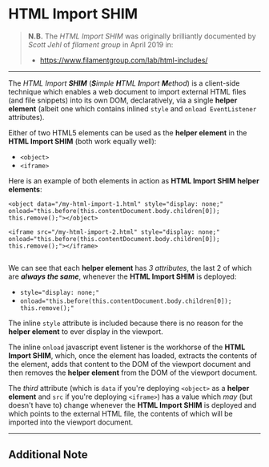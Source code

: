 # HTML Import SHIM

> **N.B.** The *HTML Import SHIM* was originally brilliantly documented by *Scott Jehl* of *filament group* in April 2019 in:
> - https://www.filamentgroup.com/lab/html-includes/

_______

The *HTML Import **SHIM*** (***S**imple **H**TML **I**mport **M**ethod*) is a client-side technique which enables a web document to import external HTML files (and file snippets) into its own DOM, declaratively, via a single **helper element** (albeit one which contains inlined `style` and `onload EventListener` attributes).

Either of two HTML5 elements can be used as the **helper element** in the **HTML Import SHIM** (both work equally well):

 - `<object>`
 - `<iframe>`
 
Here is an example of both elements in action as **HTML Import SHIM helper elements**:
 
```
<object data="/my-html-import-1.html" style="display: none;" onload="this.before(this.contentDocument.body.children[0]); this.remove();"></object>

<iframe src="/my-html-import-2.html" style="display: none;" onload="this.before(this.contentDocument.body.children[0]); this.remove();"></iframe>
 
```
We can see that each **helper element** has *3 attributes*, the last 2 of which are ***always the same***, whenever the **HTML Import SHIM** is deployed:

 - `style="display: none;"`
 - `onload="this.before(this.contentDocument.body.children[0]); this.remove();"`

The inline `style` attribute is included because there is no reason for the **helper element** to ever display in the viewport.

The inline `onload` javascript event listener is the workhorse of the **HTML Import SHIM**, which, once the element has loaded, extracts the contents of the element, adds that content to the DOM of the viewport document and then removes the **helper element** from the DOM of the viewport document.

The *third* attribute (which is `data` if you're deploying `<object>` as a **helper element** and `src` if you're deploying `<iframe>`) has a value which *may* (but doesn't have to) change whenever the **HTML Import SHIM** is deployed and which points to the external HTML file, the contents of which will be imported into the viewport document.

_____

## Additional Note
